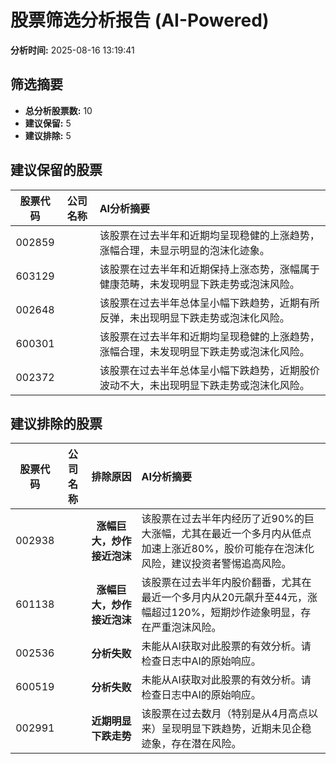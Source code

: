 # 股票筛选分析报告 (AI-Powered)

**分析时间:** 2025-08-16 13:19:41

## 筛选摘要

- **总分析股票数:** 10
- **建议保留:** 5
- **建议排除:** 5

## 建议保留的股票

| 股票代码 | 公司名称 | AI分析摘要 |
|:---:|:---:|:---|
| 002859 |  | 该股票在过去半年和近期均呈现稳健的上涨趋势，涨幅合理，未显示明显的泡沫化迹象。 |
| 603129 |  | 该股票在过去半年和近期保持上涨态势，涨幅属于健康范畴，未发现明显下跌走势或泡沫风险。 |
| 002648 |  | 该股票在过去半年总体呈小幅下跌趋势，近期有所反弹，未出现明显下跌走势或泡沫化风险。 |
| 600301 |  | 该股票在过去半年和近期均呈现稳健的上涨趋势，涨幅合理，未发现明显下跌走势或泡沫化风险。 |
| 002372 |  | 该股票在过去半年总体呈小幅下跌趋势，近期股价波动不大，未出现明显下跌走势或泡沫化风险。 |

## 建议排除的股票

| 股票代码 | 公司名称 | 排除原因 | AI分析摘要 |
|:---:|:---:|:---:|:---|
| 002938 |  | **涨幅巨大，炒作接近泡沫** | 该股票在过去半年内经历了近90%的巨大涨幅，尤其在最近一个多月内从低点加速上涨近80%，股价可能存在泡沫化风险，建议投资者警惕追高风险。 |
| 601138 |  | **涨幅巨大，炒作接近泡沫** | 该股票在过去半年内股价翻番，尤其在最近一个多月内从20元飙升至44元，涨幅超过120%，短期炒作迹象明显，存在严重泡沫风险。 |
| 002536 |  | **分析失败** | 未能从AI获取对此股票的有效分析。请检查日志中AI的原始响应。 |
| 600519 |  | **分析失败** | 未能从AI获取对此股票的有效分析。请检查日志中AI的原始响应。 |
| 002991 |  | **近期明显下跌走势** | 该股票在过去数月（特别是从4月高点以来）呈现明显下跌趋势，近期未见企稳迹象，存在潜在风险。 |
